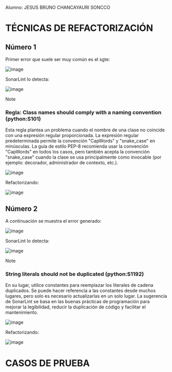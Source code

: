 Alumno: JESUS BRUNO CHANCAYAURI SONCCO

# TÉCNICAS DE REFACTORIZACIÓN

## Número 1
Primer error que suele ser muy común es el sgte:

![image](https://github.com/SergioMenaQuispe/django-notes-ISII/assets/87840475/8e789592-013c-4696-82da-0fd5920294f4)

SonarLint lo detecta:

![image](https://github.com/SergioMenaQuispe/django-notes-ISII/assets/87840475/7404de14-ec45-4704-a902-6394b614fde3)

>[!NOTE]
>### Regla: Class names should comply with a naming convention (python:S101)
>Esta regla plantea un problema cuando el nombre de una clase no coincide con una expresión regular proporcionada.
>La expresión regular predeterminada permite la convención "CapWords" y "snake_case" en minúsculas. La guía de estilo PEP-8 recomienda usar la convención "CapWords" en todos los casos, pero también acepta la convención "snake_case" cuando la clase se usa principalmente como invocable (por ejemplo: decorador, administrador de contexto, etc.).

![image](https://github.com/SergioMenaQuispe/django-notes-ISII/assets/87840475/0e71a8f3-6635-40d8-a2bb-4af7726e2a4e)

Refactorizando:

![image](https://github.com/SergioMenaQuispe/django-notes-ISII/assets/87840475/92480754-fcc4-4017-9c0c-b74cd4a93d0d)


## Número 2
A continuación se muestra el error generado:

![image](https://github.com/SergioMenaQuispe/django-notes-ISII/assets/87840475/bc57ced9-5024-4829-a016-337c340d429f)


SonarLint lo detecta:

![image](https://github.com/SergioMenaQuispe/django-notes-ISII/assets/87840475/f7d256b7-5e39-4c73-af1e-111a84beb2bb)


>[!NOTE]
>### String literals should not be duplicated (python:S1192)
>En su lugar, utilice constantes para reemplazar los literales de cadena duplicados. Se puede hacer referencia a las constantes desde muchos lugares, pero solo es necesario actualizarlas en un solo lugar.
>La sugerencia de SonarLint se basa en las buenas prácticas de programación para mejorar la legibilidad, reducir la duplicación de código y facilitar el mantenimiento.

![image](https://github.com/SergioMenaQuispe/django-notes-ISII/assets/87840475/4f86c1fa-0ce2-4015-b4c3-589941eb5282)


Refactorizando:

![image](https://github.com/SergioMenaQuispe/django-notes-ISII/assets/87840475/96d14d95-c9f1-4c92-bbc4-63fd9b63382e)


# CASOS DE PRUEBA

